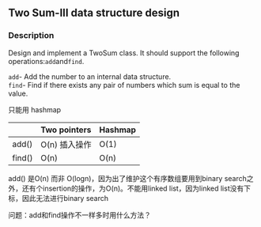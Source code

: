 ## Two Sum-III data structure design

### Description

Design and implement a TwoSum class. It should support the following operations:`add`and`find`.

`add`- Add the number to an internal data structure.  
`find`- Find if there exists any pair of numbers which sum is equal to the value.

只能用 hashmap

|  | Two pointers | Hashmap |
| :--- | :--- | :--- |
| add\(\) | O\(n\) 插入操作 | O\(1\) |
| find\(\) | O\(n\) | O\(n\) |

add\(\)  是O\(n\) 而非 O\(logn\)，因为出了维护这个有序数组要用到binary search之外，还有个insertion的操作，为O\(n\)。不能用linked list，因为linked list没有下标，因此无法进行binary search

问题：add和find操作不一样多时用什么方法？

